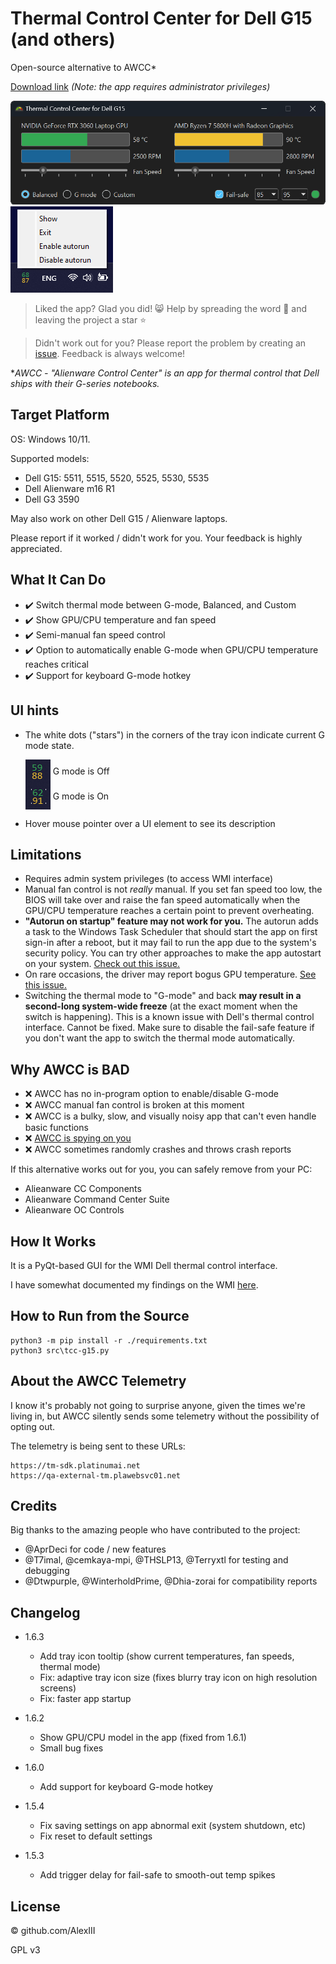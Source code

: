# Thermal Control Center for Dell G15 (and others)

Open-source alternative to AWCC*

[Download link](https://github.com/AlexIII/tcc-g15/releases) *(Note: the app requires administrator privileges)*

<img src="./screen-1.png" alt="Screenshot 1" width="600" />

<img src="./screen-2.png" alt="Screenshot 2" />

<br/>

> Liked the app? Glad you did! 😸 Help by spreading the word 🚀 and leaving the project a star ⭐

> Didn't work out for you? Please report the problem by creating an [issue](https://github.com/AlexIII/tcc-g15/issues). Feedback is always welcome!

**AWCC - "Alienware Control Center" is an app for thermal control that Dell ships with their G-series notebooks.*

## Target Platform

OS: Windows 10/11.

Supported models:
- Dell G15: 5511, 5515, 5520, 5525, 5530, 5535
- Dell Alienware m16 R1
- Dell G3 3590

May also work on other Dell G15 / Alienware laptops.

Please report if it worked / didn't work for you. Your feedback is highly appreciated.

## What It Can Do

- ✔️ Switch thermal mode between G-mode, Balanced, and Custom
- ✔️ Show GPU/CPU temperature and fan speed
- ✔️ Semi-manual fan speed control
- ✔️ Option to automatically enable G-mode when GPU/CPU temperature reaches critical
- ✔️ Support for keyboard G-mode hotkey

## UI hints

- The white dots ("stars") in the corners of the tray icon indicate current G mode state.

    <img src="./g_off.png" alt="g_off" width="40" align="center" />
    G mode is Off
    <br>
    <img src="./g_on.png" alt="g_on" width="40" align="center" />
    G mode is On

- Hover mouse pointer over a UI element to see its description

## Limitations

- Requires admin system privileges (to access WMI interface)
- Manual fan control is not *really* manual. If you set fan speed too low, the BIOS will take over and raise the fan speed automatically when the GPU/CPU temperature reaches a certain point to prevent overheating.
- **"Autorun on startup" feature may not work for you.** The autorun adds a task to the Windows Task Scheduler that should start the app on first sign-in after a reboot, but it may fail to run the app due to the system's security policy. You can try other approaches to make the app autostart on your system. [Check out this issue.](https://github.com/AlexIII/tcc-g15/issues/7)
- On rare occasions, the driver may report bogus GPU temperature. [See this issue.](https://github.com/AlexIII/tcc-g15/issues/9)
- Switching the thermal mode to "G-mode" and back **may result in a second-long system-wide freeze** (at the exact moment when the switch is happening). This is a known issue with Dell's thermal control interface. Cannot be fixed. Make sure to disable the fail-safe feature if you don't want the app to switch the thermal mode automatically.

## Why AWCC is BAD

- ❌ AWCC has no in-program option to enable/disable G-mode
- ❌ AWCC manual fan control is broken at this moment
- ❌ AWCC is a bulky, slow, and visually noisy app that can't even handle basic functions
- ❌ [AWCC is spying on you](#about-the-awcc-telemetry)
- ❌ AWCC sometimes randomly crashes and throws crash reports

If this alternative works out for you, you can safely remove from your PC:

- Alieanware CC Components
- Alieanware Command Center Suite
- Alieanware OC Controls

## How It Works

It is a PyQt-based GUI for the WMI Dell thermal control interface.

I have somewhat documented my findings on the WMI [here](WMI-AWCC-doc.md).

## How to Run from the Source

```
python3 -m pip install -r ./requirements.txt
python3 src\tcc-g15.py
```

## About the AWCC Telemetry

I know it's probably not going to surprise anyone, given the times we're living in, 
but AWCC silently sends some telemetry without the possibility of opting out.

The telemetry is being sent to these URLs:

```
https://tm-sdk.platinumai.net
https://qa-external-tm.plawebsvc01.net
```

## Credits

Big thanks to the amazing people who have contributed to the project:
- @AprDeci for code / new features
- @T7imal, @cemkaya-mpi, @THSLP13, @Terryxtl for testing and debugging
- @Dtwpurple, @WinterholdPrime, @Dhia-zorai for compatibility reports

## Changelog

- 1.6.3
  - Add tray icon tooltip (show current temperatures, fan speeds, thermal mode)
  - Fix: adaptive tray icon size (fixes blurry tray icon on high resolution screens)
  - Fix: faster app startup

- 1.6.2
    - Show GPU/CPU model in the app (fixed from 1.6.1)
    - Small bug fixes

- 1.6.0
  - Add support for keyboard G-mode hotkey

- 1.5.4
  - Fix saving settings on app abnormal exit (system shutdown, etc)
  - Fix reset to default settings

- 1.5.3
  - Add trigger delay for fail-safe to smooth-out temp spikes

## License

© github.com/AlexIII

GPL v3
